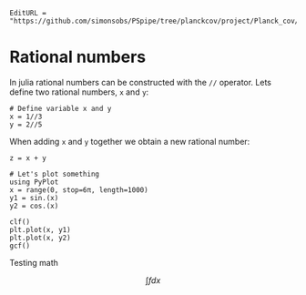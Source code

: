 ```@meta
EditURL = "https://github.com/simonsobs/PSpipe/tree/planckcov/project/Planck_cov//src/test.jl"
```

# Rational numbers

In julia rational numbers can be constructed with the `//` operator.
Lets define two rational numbers, `x` and `y`:

```@example test
# Define variable x and y
x = 1//3
y = 2//5
```

When adding `x` and `y` together we obtain a new rational number:

```@example test
z = x + y

# Let's plot something
using PyPlot
x = range(0, stop=6π, length=1000)
y1 = sin.(x)
y2 = cos.(x)

clf()
plt.plot(x, y1)
plt.plot(x, y2)
gcf()
```

Testing math
```math
\int f dx
```

